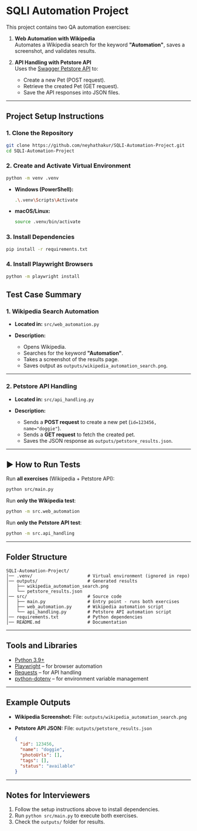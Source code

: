 # SQLI Automation Project

This project contains two QA automation exercises:

1. **Web Automation with Wikipedia**  
   Automates a Wikipedia search for the keyword **"Automation"**, saves a screenshot, and validates results.

2. **API Handling with Petstore API**  
   Uses the [Swagger Petstore API](https://petstore.swagger.io/) to:
   - Create a new Pet (POST request).
   - Retrieve the created Pet (GET request).
   - Save the API responses into JSON files.

---

## Project Setup Instructions

### 1. Clone the Repository
```bash
git clone https://github.com/neyhathakur/SQLI-Automation-Project.git
cd SQLI-Automation-Project
````

### 2. Create and Activate Virtual Environment

```bash
python -m venv .venv
```

* **Windows (PowerShell):**

  ```bash
  .\.venv\Scripts\Activate
  ```
* **macOS/Linux:**

  ```bash
  source .venv/bin/activate
  ```

### 3. Install Dependencies

```bash
pip install -r requirements.txt
```

### 4. Install Playwright Browsers

```bash
python -m playwright install
```

## Test Case Summary

### 1. Wikipedia Search Automation

* **Located in:** `src/web_automation.py`
* **Description:**

  * Opens Wikipedia.
  * Searches for the keyword **"Automation"**.
  * Takes a screenshot of the results page.
  * Saves output as `outputs/wikipedia_automation_search.png`.

---

### 2. Petstore API Handling

* **Located in:** `src/api_handling.py`
* **Description:**

  * Sends a **POST request** to create a new pet (`id=123456, name="doggie"`).
  * Sends a **GET request** to fetch the created pet.
  * Saves the JSON response as `outputs/petstore_results.json`.

---

## ▶️ How to Run Tests

Run **all exercises** (Wikipedia + Petstore API):

```bash
python src/main.py
```

Run **only the Wikipedia test**:

```bash
python -m src.web_automation
```

Run **only the Petstore API test**:

```bash
python -m src.api_handling
```

---

## Folder Structure

```
SQLI-Automation-Project/
│── .venv/                     # Virtual environment (ignored in repo)
│── outputs/                   # Generated results
│   ├── wikipedia_automation_search.png
│   └── petstore_results.json
│── src/                       # Source code
│   ├── main.py                # Entry point - runs both exercises
│   ├── web_automation.py      # Wikipedia automation script
│   └── api_handling.py        # Petstore API automation script
│── requirements.txt           # Python dependencies
│── README.md                  # Documentation
```

---

##  Tools and Libraries

* [Python 3.9+](https://www.python.org/)
* [Playwright](https://playwright.dev/python/) – for browser automation
* [Requests](https://docs.python-requests.org/en/latest/) – for API handling
* [python-dotenv](https://pypi.org/project/python-dotenv/) – for environment variable management

---

## Example Outputs

* **Wikipedia Screenshot:**
  File: `outputs/wikipedia_automation_search.png`

* **Petstore API JSON:**
  File: `outputs/petstore_results.json`

  ```json
  {
    "id": 123456,
    "name": "doggie",
    "photoUrls": [],
    "tags": [],
    "status": "available"
  }
  ```

---

## Notes for Interviewers

1. Follow the setup instructions above to install dependencies.
2. Run `python src/main.py` to execute both exercises.
3. Check the `outputs/` folder for results.

```
